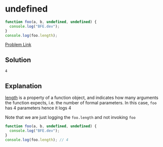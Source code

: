 # undefined

```js
function foo(a, b, undefined, undefined) {
  console.log("BFE.dev");
}
console.log(foo.length);
```

[Problem Link](https://bigfrontend.dev/quiz/undefined)

## Solution

```
4
```

## Explanation

[length](https://developer.mozilla.org/en-US/docs/Web/JavaScript/Reference/Global_Objects/Function/length) is a property of a function object, and indicates how many arguments the function expects, i.e. the number of formal parameters. In this case, `foo` has 4 parameters hence it logs 4

Note that we are just logging the `foo.length` and not invoking `foo`

```js
function foo(a, b, undefined, undefined) {
  console.log("BFE.dev");
}
console.log(foo.length); // 4
```
